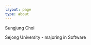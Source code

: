 ```yaml
---
layout: page
type: about
---
```


Sungjung Choi

  Sejong University - majoring in Software
